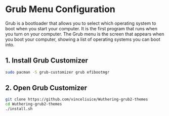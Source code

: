 # Grub Menu Configuration
Grub is a bootloader that allows you to select which operating system to boot when you start your computer. It is the first program that runs when you turn on your computer. The Grub menu is the screen that appears when you boot your computer, showing a list of operating systems you can boot into.

## 1. Install Grub Customizer

```zsh
sudo pacman -S grub-customizer grub efibootmgr
```

## 2. Open Grub Customizer

```zsh
git clone https://github.com/vinceliuice/Wuthering-grub2-themes
cd Wuthering-grub2-themes
./install.sh
```
